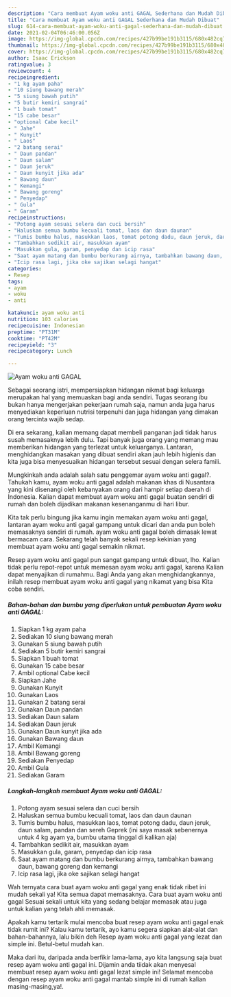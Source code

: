 ```yaml
---
description: "Cara membuat Ayam woku anti GAGAL Sederhana dan Mudah Dibuat"
title: "Cara membuat Ayam woku anti GAGAL Sederhana dan Mudah Dibuat"
slug: 614-cara-membuat-ayam-woku-anti-gagal-sederhana-dan-mudah-dibuat
date: 2021-02-04T06:46:00.056Z
image: https://img-global.cpcdn.com/recipes/427b99be191b3115/680x482cq70/ayam-woku-anti-gagal-foto-resep-utama.jpg
thumbnail: https://img-global.cpcdn.com/recipes/427b99be191b3115/680x482cq70/ayam-woku-anti-gagal-foto-resep-utama.jpg
cover: https://img-global.cpcdn.com/recipes/427b99be191b3115/680x482cq70/ayam-woku-anti-gagal-foto-resep-utama.jpg
author: Isaac Erickson
ratingvalue: 3
reviewcount: 4
recipeingredient:
- "1 kg ayam paha"
- "10 siung bawang merah"
- "5 siung bawah putih"
- "5 butir kemiri sangrai"
- "1 buah tomat"
- "15 cabe besar"
- "optional Cabe kecil"
- " Jahe"
- " Kunyit"
- " Laos"
- "2 batang serai"
- " Daun pandan"
- " Daun salam"
- " Daun jeruk"
- " Daun kunyit jika ada"
- " Bawang daun"
- " Kemangi"
- " Bawang goreng"
- " Penyedap"
- " Gula"
- " Garam"
recipeinstructions:
- "Potong ayam sesuai selera dan cuci bersih"
- "Haluskan semua bumbu kecuali tomat, laos dan daun daunan"
- "Tumis bumbu halus, masukkan laos, tomat potong dadu, daun jeruk, daun salam, pandan dan sereh Geprek (ini saya masak sebenernya untuk 4 kg ayam ya, bumbu utama tinggal di kalikan aja)"
- "Tambahkan sedikit air, masukkan ayam"
- "Masukkan gula, garam, penyedap dan icip rasa"
- "Saat ayam matang dan bumbu berkurang airnya, tambahkan bawang daun, bawang goreng dan kemangi"
- "Icip rasa lagi, jika oke sajikan selagi hangat"
categories:
- Resep
tags:
- ayam
- woku
- anti

katakunci: ayam woku anti 
nutrition: 103 calories
recipecuisine: Indonesian
preptime: "PT31M"
cooktime: "PT42M"
recipeyield: "3"
recipecategory: Lunch

---
```



![Ayam woku anti GAGAL](https://img-global.cpcdn.com/recipes/427b99be191b3115/680x482cq70/ayam-woku-anti-gagal-foto-resep-utama.jpg)

Sebagai seorang istri, mempersiapkan hidangan nikmat bagi keluarga merupakan hal yang memuaskan bagi anda sendiri. Tugas seorang ibu bukan hanya mengerjakan pekerjaan rumah saja, namun anda juga harus menyediakan keperluan nutrisi terpenuhi dan juga hidangan yang dimakan orang tercinta wajib sedap.

Di era  sekarang, kalian memang dapat membeli panganan jadi tidak harus susah memasaknya lebih dulu. Tapi banyak juga orang yang memang mau memberikan hidangan yang terlezat untuk keluarganya. Lantaran, menghidangkan masakan yang dibuat sendiri akan jauh lebih higienis dan kita juga bisa menyesuaikan hidangan tersebut sesuai dengan selera famili. 



Mungkinkah anda adalah salah satu penggemar ayam woku anti gagal?. Tahukah kamu, ayam woku anti gagal adalah makanan khas di Nusantara yang kini disenangi oleh kebanyakan orang dari hampir setiap daerah di Indonesia. Kalian dapat membuat ayam woku anti gagal buatan sendiri di rumah dan boleh dijadikan makanan kesenanganmu di hari libur.

Kita tak perlu bingung jika kamu ingin memakan ayam woku anti gagal, lantaran ayam woku anti gagal gampang untuk dicari dan anda pun boleh memasaknya sendiri di rumah. ayam woku anti gagal boleh dimasak lewat bermacam cara. Sekarang telah banyak sekali resep kekinian yang membuat ayam woku anti gagal semakin nikmat.

Resep ayam woku anti gagal pun sangat gampang untuk dibuat, lho. Kalian tidak perlu repot-repot untuk memesan ayam woku anti gagal, karena Kalian dapat menyajikan di rumahmu. Bagi Anda yang akan menghidangkannya, inilah resep membuat ayam woku anti gagal yang nikamat yang bisa Kita coba sendiri.

<!--inarticleads1-->

##### Bahan-bahan dan bumbu yang diperlukan untuk pembuatan Ayam woku anti GAGAL:

1. Siapkan 1 kg ayam paha
1. Sediakan 10 siung bawang merah
1. Gunakan 5 siung bawah putih
1. Sediakan 5 butir kemiri sangrai
1. Siapkan 1 buah tomat
1. Gunakan 15 cabe besar
1. Ambil optional Cabe kecil
1. Siapkan  Jahe
1. Gunakan  Kunyit
1. Gunakan  Laos
1. Gunakan 2 batang serai
1. Gunakan  Daun pandan
1. Sediakan  Daun salam
1. Sediakan  Daun jeruk
1. Gunakan  Daun kunyit jika ada
1. Gunakan  Bawang daun
1. Ambil  Kemangi
1. Ambil  Bawang goreng
1. Sediakan  Penyedap
1. Ambil  Gula
1. Sediakan  Garam




<!--inarticleads2-->

##### Langkah-langkah membuat Ayam woku anti GAGAL:

1. Potong ayam sesuai selera dan cuci bersih
1. Haluskan semua bumbu kecuali tomat, laos dan daun daunan
1. Tumis bumbu halus, masukkan laos, tomat potong dadu, daun jeruk, daun salam, pandan dan sereh Geprek (ini saya masak sebenernya untuk 4 kg ayam ya, bumbu utama tinggal di kalikan aja)
1. Tambahkan sedikit air, masukkan ayam
1. Masukkan gula, garam, penyedap dan icip rasa
1. Saat ayam matang dan bumbu berkurang airnya, tambahkan bawang daun, bawang goreng dan kemangi
1. Icip rasa lagi, jika oke sajikan selagi hangat




Wah ternyata cara buat ayam woku anti gagal yang enak tidak ribet ini mudah sekali ya! Kita semua dapat memasaknya. Cara buat ayam woku anti gagal Sesuai sekali untuk kita yang sedang belajar memasak atau juga untuk kalian yang telah ahli memasak.

Apakah kamu tertarik mulai mencoba buat resep ayam woku anti gagal enak tidak rumit ini? Kalau kamu tertarik, ayo kamu segera siapkan alat-alat dan bahan-bahannya, lalu bikin deh Resep ayam woku anti gagal yang lezat dan simple ini. Betul-betul mudah kan. 

Maka dari itu, daripada anda berfikir lama-lama, ayo kita langsung saja buat resep ayam woku anti gagal ini. Dijamin anda tiidak akan menyesal membuat resep ayam woku anti gagal lezat simple ini! Selamat mencoba dengan resep ayam woku anti gagal mantab simple ini di rumah kalian masing-masing,ya!.

